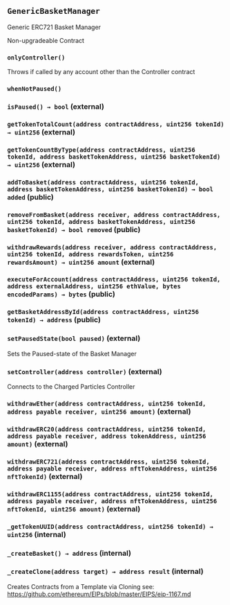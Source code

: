 ## `GenericBasketManager`

Generic ERC721 Basket Manager


Non-upgradeable Contract

### `onlyController()`



Throws if called by any account other than the Controller contract

### `whenNotPaused()`






### `isPaused() → bool` (external)





### `getTokenTotalCount(address contractAddress, uint256 tokenId) → uint256` (external)





### `getTokenCountByType(address contractAddress, uint256 tokenId, address basketTokenAddress, uint256 basketTokenId) → uint256` (external)





### `addToBasket(address contractAddress, uint256 tokenId, address basketTokenAddress, uint256 basketTokenId) → bool added` (public)





### `removeFromBasket(address receiver, address contractAddress, uint256 tokenId, address basketTokenAddress, uint256 basketTokenId) → bool removed` (public)





### `withdrawRewards(address receiver, address contractAddress, uint256 tokenId, address rewardsToken, uint256 rewardsAmount) → uint256 amount` (external)





### `executeForAccount(address contractAddress, uint256 tokenId, address externalAddress, uint256 ethValue, bytes encodedParams) → bytes` (public)





### `getBasketAddressById(address contractAddress, uint256 tokenId) → address` (public)





### `setPausedState(bool paused)` (external)



Sets the Paused-state of the Basket Manager

### `setController(address controller)` (external)



Connects to the Charged Particles Controller

### `withdrawEther(address contractAddress, uint256 tokenId, address payable receiver, uint256 amount)` (external)





### `withdrawERC20(address contractAddress, uint256 tokenId, address payable receiver, address tokenAddress, uint256 amount)` (external)





### `withdrawERC721(address contractAddress, uint256 tokenId, address payable receiver, address nftTokenAddress, uint256 nftTokenId)` (external)





### `withdrawERC1155(address contractAddress, uint256 tokenId, address payable receiver, address nftTokenAddress, uint256 nftTokenId, uint256 amount)` (external)





### `_getTokenUUID(address contractAddress, uint256 tokenId) → uint256` (internal)





### `_createBasket() → address` (internal)





### `_createClone(address target) → address result` (internal)



Creates Contracts from a Template via Cloning
see: https://github.com/ethereum/EIPs/blob/master/EIPS/eip-1167.md


